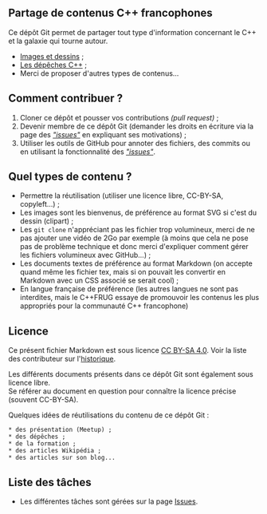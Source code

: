 Partage de contenus C++ francophones
------------------------------------

Ce dépôt Git permet de partager tout type d'information concernant le C++ et la galaxie qui tourne autour.

* [Images et dessins](images/README.md) ;
* [Les dépêches C++](news/README.md) ;
* Merci de proposer d'autres types de contenus...

Comment contribuer ?
--------------------

1. Cloner ce dépôt et pousser vos contributions *(pull request)* ;
2. Devenir membre de ce dépôt Git (demander les droits en écriture via la page des [*"issues"*](https://github.com/cpp-frug/materials/issues) en expliquant ses motivations) ;
3. Utiliser les outils de GitHub pour annoter des fichiers, des commits ou en utilisant la fonctionnalité des [*"issues"*](https://github.com/cpp-frug/materials/issues).

Quel types de contenu ?
-----------------------

- Permettre la réutilisation (utiliser une licence libre, CC-BY-SA, copyleft...) ;
- Les images sont les bienvenus, de préférence au format SVG si c'est du dessin (clipart) ;
- Les `git clone` n'appréciant pas les fichier trop volumineux, merci de ne pas ajouter une vidéo de 2Go par exemple (à moins que cela ne pose pas de problème technique et donc merci d'expliquer comment gérer les fichiers volumineux avec GitHub...) ;
- Les documents textes de préférence au format Markdown (on accepte quand même les fichier tex, mais si on pouvait les convertir en Markdown avec un CSS associé se serait cool) ;
- En langue française de préférence (les autres langues ne sont pas interdites, mais le C++FRUG essaye de promouvoir les contenus les plus appropriés pour la communauté C++ francophone)


Licence
-------

Ce présent fichier Markdown est sous licence [CC BY-SA 4.0](http://creativecommons.org/licenses/by-sa/4.0/deed.fr). Voir la liste des contributeur sur l'[historique](https://github.com/cpp-frug/materials/commits/gh-pages/README.md).

Les différents documents présents dans ce dépôt Git sont également sous licence libre.  
Se référer au document en question pour connaître la licence précise (souvent CC-BY-SA).

Quelques idées de réutilisations du contenu de ce dépôt Git :

    * des présentation (Meetup) ;
    * des dépêches ;
    * de la formation ;
    * des articles Wikipédia ;
    * des articles sur son blog...
 
Liste des tâches
----------------

* Les différentes tâches sont gérées sur la page [Issues](https://github.com/cpp-frug/materials/issues).
